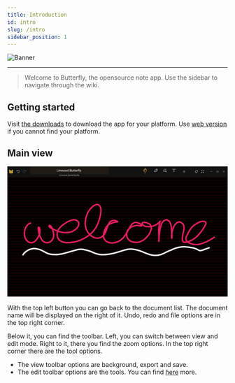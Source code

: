 ```yaml
---
title: Introduction
id: intro
slug: /intro
sidebar_position: 1
---
```



![Banner](/img/banner.png)

---

> Welcome to Butterfly, the opensource note app. Use the sidebar to navigate through the wiki.

## Getting started

Visit [the downloads](/downloads) to download the app for your platform. Use [web version](https://butterfly.linwood.dev) if you cannot find your platform.

## Main view

![Main view](main.png)

With the top left button you can go back to the document list. The document name will be displayed on the right of it. Undo, redo and file options are in the top right corner.

Below it, you can find the toolbar. Left, you can switch between view and edit mode. Right to it, there you find the zoom options. In the top right corner there are the tool options.

- The view toolbar options are background, export and save.
- The edit toolbar options are the tools. You can find [here](background) more.
